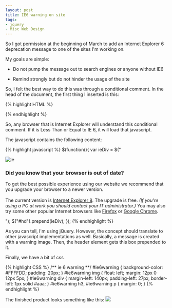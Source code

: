 ```yaml
---
layout: post
title: IE6 warning on site
tags:
- jquery
- Misc Web Design
---
```


So I got permission at the beginning of March to add an Internet Explorer 6 deprecation message to one of the sites I'm working on.

My goals are simple:




  * Do not pump the message out to search engines or anyone without IE6


  * Remind strongly but do not hinder the usage of the site



So, I felt the best way to do this was through a conditional comment.  In the head of the document, the first thing I inserted is this:


{% highlight HTML %}
<!--[if lte IE 6]>
<script type="text/javascript" src="/js/ie6warning.js"></script>
<![endif]-->    
{% endhighlight %}
    
    



So, any browser that is Internet Explorer will understand this conditional comment.  If it is Less Than or Equal to IE 6, it will load that javascript.

The javascript contains the following content:

    
{% highlight javascript %}
$(function(){
    var ieDiv = $("<div id="ie6warning"><img src="/images/ie6logo.gif" alt="ie"></img><div><h3>Did you know that your browser is out of date?</h3><p>To get the best possible experience using our website we recommend that you upgrade your browser to a newer version.<br></br>The current version is <a href="http://microsoft.com/ie">Internet Explorer 8</a>.  The upgrade is free.  <em>(If you're using a PC at work you should contact your IT administrator.)</em> You may also try some other popular Internet browsers like <a href="http://getfirefox.com">Firefox</a> or <a href="http://google.com/chrome">Google Chrome</a>.</div></div>");
    $("#hd").prepend(ieDiv);
});
{% endhighlight %}
    

As you can tell, I'm using jQuery.  However, the concept should translate to other javascript implementations as well.  Basically, a message is created with a warning image.  Then, the header element gets this box prepended to it.

Finally, we have a bit of css

{% highlight CSS %}
/** ie 6 warning **/
#ie6warning {
    background-color: #FFFFDD;
    padding: 20px;
}
#ie6warning img {
    float: left;
    margin: 12px 0 12px 5px;
}
#ie6warning div {
    margin-left: 140px;
    padding-left: 27px;
    border-left: 1px solid #aaa;
}
#ie6warning h3, #ie6warning p {
    margin: 0;
}
{% endhighlight %}
    



The finished product looks something like this:
[![](http://aaronsaray.com/blog/wp-content/uploads/2010/04/untitled-300x34.jpg)](http://aaronsaray.com/blog/wp-content/uploads/2010/04/untitled.jpg)

